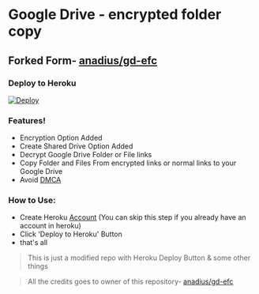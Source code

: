 # Google Drive - encrypted folder copy

## Forked Form- [anadius/gd-efc](https://github.com/anadius/gd-efc) 
### Deploy to Heroku
[![Deploy](https://www.herokucdn.com/deploy/button.svg)](https://heroku.com/deploy)

### Features!
  - Encryption Option Added
  - Create Shared Drive Option Added
  - Decrypt Google Drive Folder or File links
  - Copy Folder and Files From encrypted links or normal links to your Google Drive
  - Avoid [DMCA](https://www.dmca.com/)


### How to Use:
  - Create Heroku [Account](https://signup.heroku.com/) (You can skip this step if you already have an account in heroku)
  - Click 'Deploy to Heroku' Button
  - that's all

>This is just a modified repo with Heroku Deploy Button & some other things

>All the credits goes to owner of this repository- [anadius/gd-efc](https://github.com/anadius/gd-efc)

